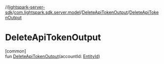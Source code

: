 //[lightspark-server-sdk](../../../index.md)/[com.lightspark.sdk.server.model](../index.md)/[DeleteApiTokenOutput](index.md)/[DeleteApiTokenOutput](-delete-api-token-output.md)

# DeleteApiTokenOutput

[common]\
fun [DeleteApiTokenOutput](-delete-api-token-output.md)(accountId: [EntityId](../-entity-id/index.md))
